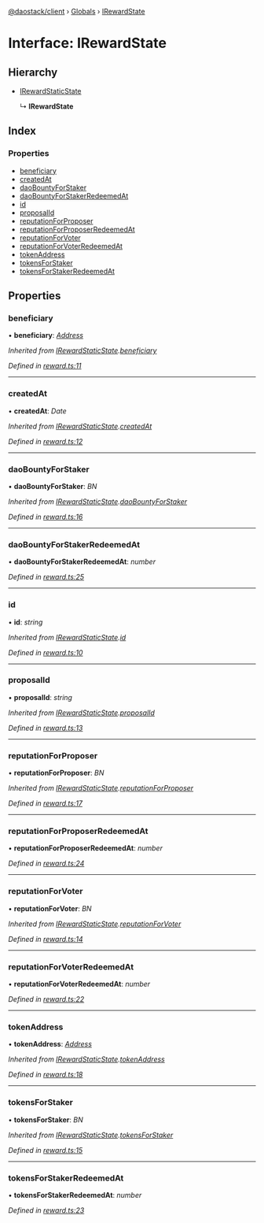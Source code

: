 [@daostack/client](../README.md) › [Globals](../globals.md) › [IRewardState](irewardstate.md)

# Interface: IRewardState

## Hierarchy

* [IRewardStaticState](irewardstaticstate.md)

  ↳ **IRewardState**

## Index

### Properties

* [beneficiary](irewardstate.md#beneficiary)
* [createdAt](irewardstate.md#createdat)
* [daoBountyForStaker](irewardstate.md#daobountyforstaker)
* [daoBountyForStakerRedeemedAt](irewardstate.md#daobountyforstakerredeemedat)
* [id](irewardstate.md#id)
* [proposalId](irewardstate.md#proposalid)
* [reputationForProposer](irewardstate.md#reputationforproposer)
* [reputationForProposerRedeemedAt](irewardstate.md#reputationforproposerredeemedat)
* [reputationForVoter](irewardstate.md#reputationforvoter)
* [reputationForVoterRedeemedAt](irewardstate.md#reputationforvoterredeemedat)
* [tokenAddress](irewardstate.md#tokenaddress)
* [tokensForStaker](irewardstate.md#tokensforstaker)
* [tokensForStakerRedeemedAt](irewardstate.md#tokensforstakerredeemedat)

## Properties

###  beneficiary

• **beneficiary**: *[Address](../globals.md#address)*

*Inherited from [IRewardStaticState](irewardstaticstate.md).[beneficiary](irewardstaticstate.md#beneficiary)*

*Defined in [reward.ts:11](https://github.com/daostack/client/blob/1bc237e/src/reward.ts#L11)*

___

###  createdAt

• **createdAt**: *Date*

*Inherited from [IRewardStaticState](irewardstaticstate.md).[createdAt](irewardstaticstate.md#createdat)*

*Defined in [reward.ts:12](https://github.com/daostack/client/blob/1bc237e/src/reward.ts#L12)*

___

###  daoBountyForStaker

• **daoBountyForStaker**: *BN*

*Inherited from [IRewardStaticState](irewardstaticstate.md).[daoBountyForStaker](irewardstaticstate.md#daobountyforstaker)*

*Defined in [reward.ts:16](https://github.com/daostack/client/blob/1bc237e/src/reward.ts#L16)*

___

###  daoBountyForStakerRedeemedAt

• **daoBountyForStakerRedeemedAt**: *number*

*Defined in [reward.ts:25](https://github.com/daostack/client/blob/1bc237e/src/reward.ts#L25)*

___

###  id

• **id**: *string*

*Inherited from [IRewardStaticState](irewardstaticstate.md).[id](irewardstaticstate.md#id)*

*Defined in [reward.ts:10](https://github.com/daostack/client/blob/1bc237e/src/reward.ts#L10)*

___

###  proposalId

• **proposalId**: *string*

*Inherited from [IRewardStaticState](irewardstaticstate.md).[proposalId](irewardstaticstate.md#proposalid)*

*Defined in [reward.ts:13](https://github.com/daostack/client/blob/1bc237e/src/reward.ts#L13)*

___

###  reputationForProposer

• **reputationForProposer**: *BN*

*Inherited from [IRewardStaticState](irewardstaticstate.md).[reputationForProposer](irewardstaticstate.md#reputationforproposer)*

*Defined in [reward.ts:17](https://github.com/daostack/client/blob/1bc237e/src/reward.ts#L17)*

___

###  reputationForProposerRedeemedAt

• **reputationForProposerRedeemedAt**: *number*

*Defined in [reward.ts:24](https://github.com/daostack/client/blob/1bc237e/src/reward.ts#L24)*

___

###  reputationForVoter

• **reputationForVoter**: *BN*

*Inherited from [IRewardStaticState](irewardstaticstate.md).[reputationForVoter](irewardstaticstate.md#reputationforvoter)*

*Defined in [reward.ts:14](https://github.com/daostack/client/blob/1bc237e/src/reward.ts#L14)*

___

###  reputationForVoterRedeemedAt

• **reputationForVoterRedeemedAt**: *number*

*Defined in [reward.ts:22](https://github.com/daostack/client/blob/1bc237e/src/reward.ts#L22)*

___

###  tokenAddress

• **tokenAddress**: *[Address](../globals.md#address)*

*Inherited from [IRewardStaticState](irewardstaticstate.md).[tokenAddress](irewardstaticstate.md#tokenaddress)*

*Defined in [reward.ts:18](https://github.com/daostack/client/blob/1bc237e/src/reward.ts#L18)*

___

###  tokensForStaker

• **tokensForStaker**: *BN*

*Inherited from [IRewardStaticState](irewardstaticstate.md).[tokensForStaker](irewardstaticstate.md#tokensforstaker)*

*Defined in [reward.ts:15](https://github.com/daostack/client/blob/1bc237e/src/reward.ts#L15)*

___

###  tokensForStakerRedeemedAt

• **tokensForStakerRedeemedAt**: *number*

*Defined in [reward.ts:23](https://github.com/daostack/client/blob/1bc237e/src/reward.ts#L23)*
